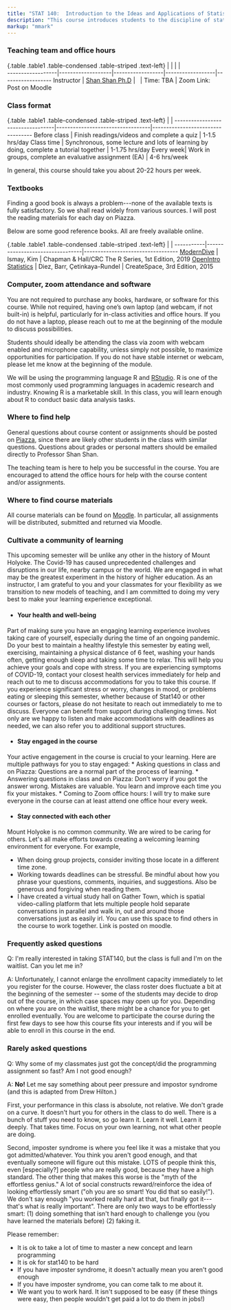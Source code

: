 ```yaml
---
title: "STAT 140:  Introduction to the Ideas and Applications of Statistics"
description: "This course introduces students to the discipline of statistics as a science of understanding and analyzing data. Throughout the module, students will learn how to effectively make use of data in the face of uncertainty: how to collect data, how to analyze data, and how to use data to make inferences and conclusions about real world phenomena. (Updated Aug 23, 2020)"
markup: "mmark"
---
```


### Teaching team and office hours 

{.table .table1 .table-condensed .table-striped .text-left}
<span></span>     | <span></span>     | <span></span>    | <span></span>    |  <span></span>      
------------------|-------------------|------------------|------------------|------------------ 
Instructor        | [Shan Shan Ph.D](http://sshanshans.github.io) | <a href="mailto:sshan@mtholyoke.edu" title="email"><i class="fa fa-envelope"></i></a> &nbsp; <a href="https://github.com/sshanshans" title="GitHub"><i class="fa fa-github"></i></a> | Time: TBA | Zoom Link:  Post on Moodle

### Class format

{.table .table1 .table-condensed .table-striped .text-left}
<span></span>     | <span></span> | <span></span> 
----------------------------------|----------------------------------|----------------------------------
Before class | Finish readings/videos and complete a quiz | 1-1.5 hrs/day
Class time | Synchronous, some lecture and lots of learning by doing, complete a tutorial together  | 1-1.75 hrs/day
Every week| Work in groups, complete an evaluative assignment (EA) | 4-6 hrs/week 

In general, this course should take you about 20-22 hours per week. 


### Textbooks
Finding a good book is always a problem---none of the available texts is fully satisfactory. So we shall read widely from various sources. I will post the reading materials for each day on Piazza. 

Below are some good reference books. All are freely available online. 

{.table .table1 .table-condensed .table-striped .text-left}
 <span></span>     | <span></span> | <span></span> 
-----------|---------------------------------|----------------------------------
[ModernDive](https://moderndive.com) | Ismay, Kim | Chapman & Hall/CRC The R Series, 1st Edition, 2019
[OpenIntro Statistics](https://www.openintro.org/stat/textbook.php?stat_book=os) | Diez, Barr, Çetinkaya-Rundel | CreateSpace, 3rd Edition, 2015

### Computer, zoom attendance and software

You are not required to purchase any books, hardware, or software for this course. While not required, having one’s own laptop (and webcam, if not built-in) is helpful, particularly for in-class activities and office hours.  If you do not have a laptop, please reach out to me at the beginning of the module to discuss possibilities.

Students should ideally be attending the class via zoom with webcam enabled and microphone capability, unless simply not possible, to maximize opportunities for participation. If you do not have stable internet or webcam, please let me know at the beginning of the module. 

We will be using the programming language R and [RStudio](https://rstudio.cloud). R is one of the most commonly used programming languages in academic research and industry. Knowing R is a marketable skill. In this class, you will learn enough about R to conduct basic data analysis tasks.

### Where to find help
General questions about course content or assignments should be posted on [Piazza](https://piazza.com/mtholyoke/fall2020/stat14002/home), since there are likely other students in the class with similar questions. Questions about grades or personal matters should be emailed directly to Professor Shan Shan.

The teaching team is here to help you be successful in the course. You are encouraged to attend the office hours for help with the course content and/or assignments. 

### Where to find course materials
All course materials can be found on [Moodle](https://moodle.mtholyoke.edu/course/view.php?id=19041). In particular, all assignments will be distributed, submitted and returned via Moodle.

### Cultivate a community of learning
This upcoming semester will be unlike any other in the history of Mount Holyoke. The Covid-19 has caused unprecedented challenges and disruptions in our life, nearby campus or the world. We are engaged in what may be the greatest experiment in the history of higher education. As an instructor, I am grateful to you and your classmates for your flexibility as we transition to new models of teaching, and I am committed to doing my very best to make your learning experience exceptional. 

*  #### Your health and well-being
Part of making sure you have an engaging learning experience involves taking care of yourself, especially during the time of an ongoing pandemic. Do your best to maintain a healthy lifestyle this semester by eating well, exercising, maintaining a physical distance of 6 feet, washing your hands often, getting enough sleep and taking some time to relax. This will help you achieve your goals and cope with stress. If you are experiencing symptoms of COVID-19, contact your closest health services immediately for help and reach out to me to discuss accommodations for you to take this course. If you experience significant stress or worry, changes in mood, or problems eating or sleeping this semester, whether because of Stat140 or other courses or factors, please do not hesitate to reach out immediately to me to discuss. Everyone can benefit from support during challenging times. Not only are we happy to listen and make accommodations with deadlines as needed, we can also refer you to additional support structures.

*  #### Stay engaged in the course
Your active engagement in the course is crucial to your learning.  Here are multiple pathways for you to stay engaged: 
    * Asking questions in class and on Piazza: Questions are a normal part of the process of learning.
    * Answering questions in class and on Piazza: Don't worry if you got the answer wrong. Mistakes are valuable. You learn and improve each time you fix your mistakes.
    * Coming to Zoom office hours: I will try to make sure everyone in the course can at least attend one office hour every week. 

* #### Stay connected with each other
Mount Holyoke is no common community. We are wired to be caring for others.  Let's all make efforts towards creating a welcoming learning environment for everyone. For example, 
   * When doing group projects, consider inviting those locate in a different time zone. 
   * Working towards deadlines can be stressful. Be mindful about how you phrase your questions, comments, inquiries, and suggestions. Also be generous and forgiving when reading them.
   * I have created a virtual study hall on Gather Town, which is spatial video-calling platform that lets multiple people hold separate conversations in parallel and walk in, out and around those conversations just as easily irl. You can use this space to find others in the course to work together. Link is posted on moodle. 

### Frequently asked questions

Q: I'm really interested in taking STAT140, but the class is full and I'm on the waitlist. Can you let me in?

A: Unfortunately, I cannot enlarge the enrollment capacity immediately to let you register for the course. However, the class roster does fluctuate a bit at the beginning of the semester -- some of the students may decide to drop out of the course, in which case spaces may open up for you. Depending on where you are on the waitlist, there might be a chance for you to get enrolled eventually. You are welcome to participate the course during the first few days to see how this course fits your interests and if you will be able to enroll in this course in the end. 

### Rarely asked questions

Q: Why some of my classmates just got the concept/did the programming assignment so fast? Am I not good enough?

A: **No!** Let me say something about peer pressure and impostor syndrome (and this is adapted from Drew Hilton.)

First, your performance in this class is absolute, not relative.  We don't grade on a curve.  It doesn't hurt you for others in the class to do well.  There is a bunch of stuff you need to know, so go learn it.  Learn it well.  Learn it deeply. That takes time.  Focus on your own learning, not what other people are doing. 

Second, imposter syndrome is where you feel like it was a mistake that you got admitted/whatever.  You think you aren't good enough, and that eventually someone will figure out this mistake. LOTS of people think this, even [especially?] people who are really good, because they have a high standard. The other thing that makes this worse is the "myth of the effortless genius."   A lot of social constructs reward/reinforce the idea of looking effortlessly smart  ("oh you are so smart! You did that so easily!").   We don't say enough "you worked really hard at that, but finally got it---that's what is really important".   There are only two ways to be effortlessly smart:  (1) doing something that isn't hard enough to challenge you (you have learned the materials before) (2) faking it. 

Please remember:
- It is ok to take a lot of time to master a new concept and learn programming
- It is ok for stat140 to be hard
- If you have imposter syndrome, it doesn't actually mean you aren't good enough
- If you have imposter syndrome, you can come talk to me about it.
- We want you to work hard.  It isn't supposed to be easy (if these things were easy, then people wouldn't get paid a lot to do them in jobs!) 

